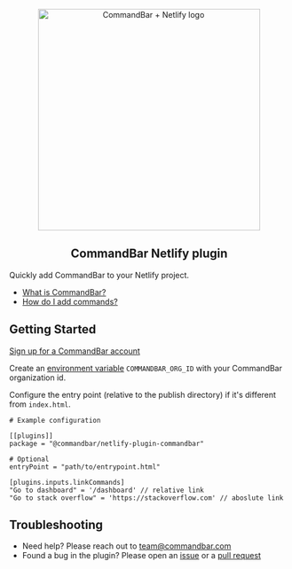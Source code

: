 <p align="center">
    <a href="https://commandbar.com" target="_blank" rel="noopener noreferrer">
      <img width="400" src="https://staticassets.commandbar.com/brand/netlify-plugin.png" alt="CommandBar + Netlify logo">
    </a>
</p>

<h2 align="center">CommandBar Netlify plugin</h2>

Quickly add CommandBar to your Netlify project.

- [What is CommandBar?](https://commandbar.com)
- [How do I add commands?](https://www.commandbar.com/docs/)

## Getting Started

[Sign up for a CommandBar account](https://app.commandbar.com/signup)

Create an [environment variable](https://docs.netlify.com/configure-builds/environment-variables/) `COMMANDBAR_ORG_ID` with your CommandBar organization id.

Configure the entry point (relative to the publish directory) if it's different from `index.html`.

```
# Example configuration

[[plugins]]
package = "@commandbar/netlify-plugin-commandbar"

# Optional
entryPoint = "path/to/entrypoint.html"

[plugins.inputs.linkCommands]
"Go to dashboard" = '/dashboard' // relative link
"Go to stack overflow" = 'https://stackoverflow.com' // aboslute link
```

## Troubleshooting

- Need help? Please reach out to [team@commandbar.com](team@commandbar.com)
- Found a bug in the plugin? Please open an [issue](https://github.com/tryfoobar/netlify-plugin-commandbar/issues) or a [pull request](https://github.com/tryfoobar/netlify-plugin-commandbar/pulls)

